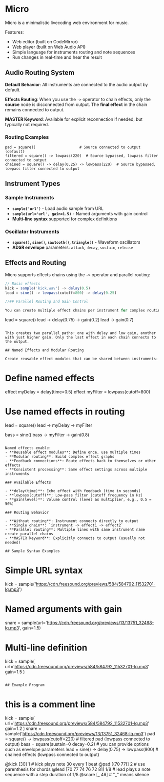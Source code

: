 # Micro

Micro is a minimalistic livecoding web environment for music.

Features:
- Web editor (built on CodeMirror)
- Web player (built on Web Audio API)
- Simple language for instruments routing and note sequences
- Run changes in real-time and hear the result

## Audio Routing System

**Default Behavior**: All instruments are connected to the audio output by default.

**Effects Routing**: When you use the `->` operator to chain effects, only the **source** node is disconnected from output. The **final effect** in the chain remains connected to output.

**MASTER Keyword**: Available for explicit reconnection if needed, but typically not required.

### Routing Examples

```
pad = square()                    # Source connected to output (default)
filtered = square() -> lowpass(220)  # Source bypassed, lowpass filter connected to output
chained = square() -> delay(0.25) -> lowpass(220)  # Source bypassed, lowpass filter connected to output
```

## Instrument Types

### Sample Instruments
- **`sample('url')`** - Load audio sample from URL
- **`sample(url='url', gain=1.5)`** - Named arguments with gain control
- **Multi-line syntax** supported for complex definitions

### Oscillator Instruments
- **`square()`, `sine()`, `sawtooth()`, `triangle()`** - Waveform oscillators
- **ADSR envelope** parameters: `attack`, `decay`, `sustain`, `release`

## Effects and Routing

Micro supports effects chains using the `->` operator and parallel routing:

```javascript
// Basic effects
kick = sample('kick.wav') -> delay(0.5)
lead = sine() -> lowpass(cutoff=800) -> delay(0.25)

//## Parallel Routing and Gain Control

You can create multiple effect chains per instrument for complex routing:

```
lead = square()
lead -> delay(0.75) -> gain(0.2)
lead -> gain(0.7)
```

This creates two parallel paths: one with delay and low gain, another with just higher gain. Only the last effect in each chain connects to the output.

## Named Effects and Modular Routing

Create reusable effect modules that can be shared between instruments:

```
# Define named effects
effect myDelay = delay(time=0.5)
effect myFilter = lowpass(cutoff=800)

# Use named effects in routing
lead = square()
lead -> myDelay -> myFilter

bass = sine()
bass -> myFilter -> gain(0.8)
```

Named effects enable:
- **Reusable effect modules**: Define once, use multiple times
- **Modular routing**: Build complex effect graphs
- **Feedback connections**: Route effects back to themselves or other effects
- **Consistent processing**: Same effect settings across multiple instruments

### Available Effects

- **delay(time)**: Echo effect with feedback (time in seconds)
- **lowpass(cutoff)**: Low-pass filter (cutoff frequency in Hz)
- **gain(level)**: Volume control (level as multiplier, e.g., 0.5 = 50%)

### Routing Behavior

- **Without routing**: Instrument connects directly to output
- **Single chain**: `instrument -> effect1 -> effect2`
- **Parallel routing**: Multiple lines with same instrument name create parallel chains
- **MASTER keyword**: Explicitly connects to output (usually not needed)

## Sample Syntax Examples

```
# Simple URL syntax
kick = sample('https://cdn.freesound.org/previews/584/584792_11532701-lq.mp3')

# Named arguments with gain
snare = sample(url='https://cdn.freesound.org/previews/13/13751_32468-lq.mp3', gain=1.5)

# Multi-line definition
kick = sample(
  url='https://cdn.freesound.org/previews/584/584792_11532701-lq.mp3'
  gain=1.5
)
```

## Example Program

```
# this is a comment line
kick = sample(
  url='https://cdn.freesound.org/previews/584/584792_11532701-lq.mp3'
  gain=1.2
)
snare = sample('https://cdn.freesound.org/previews/13/13751_32468-lq.mp3')
pad = square() -> lowpass(cutoff=220) # filtered pad (lowpass connected to output)
bass = square(sustain=0 decay=0.2) # you can provide options such as envelope parameters
lead = sine() -> delay(0.75) -> lowpass(800) # chained effects (lowpass connected to output)

@kick [30] 1 # kick plays note 30 every 1 beat
@pad [(70 77)] 2 # use parenthesis for chords
@lead [70 77 74 76 72 81] 1/8 # lead plays a note sequence with a step duration of 1/8
@snare [_ 46] # "_" means silence